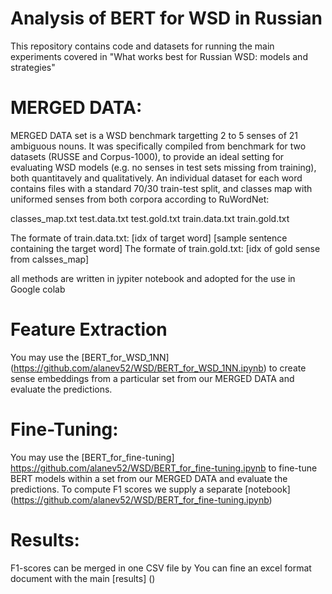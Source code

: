 # Analysis of BERT for WSD in Russian
This repository contains code and datasets for running the main experiments covered in "What works best for Russian WSD: models and strategies"

# MERGED DATA:
MERGED DATA set is a WSD benchmark targetting 2 to 5 senses of 21 ambiguous nouns. It was specifically compiled from benchmark for two datasets (RUSSE and Corpus-1000), to provide an ideal setting for evaluating WSD models (e.g. no senses in test sets missing from training), both quantitavely and qualitatively.
An individual dataset for each word contains files with a standard 70/30 train-test split, and classes map with uniformed senses from both corpora according to RuWordNet:

classes_map.txt
test.data.txt
test.gold.txt
train.data.txt
train.gold.txt

The formate of train.data.txt: [idx of target word] [sample sentence containing the target word]
The formate of train.gold.txt: [idx of gold sense from calsses_map]

all methods are written in jypiter notebook and adopted for the use in Google colab

# Feature Extraction

You may use the [BERT_for_WSD_1NN] (https://github.com/alanev52/WSD/BERT_for_WSD_1NN.ipynb) to create sense embeddings from a particular set from our MERGED DATA and evaluate the predictions.
# Fine-Tuning:

You may use the [BERT_for_fine-tuning] https://github.com/alanev52/WSD/BERT_for_fine-tuning.ipynb to fine-tune BERT models within a set from our MERGED DATA and evaluate the predictions.
To compute F1 scores we supply a separate [notebook] (https://github.com/alanev52/WSD/BERT_for_fine-tuning.ipynb)

# Results:
F1-scores can be merged in one CSV file by []()
You can fine an excel format document with the main [results] ()
